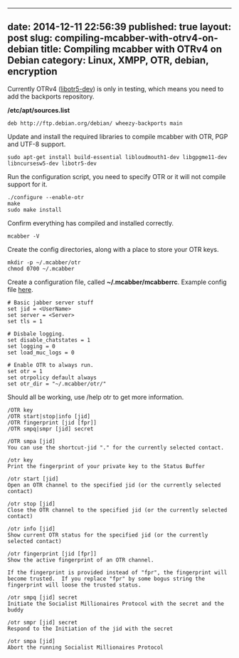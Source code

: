 
---
date: 2014-12-11 22:56:39
published: true
layout: post
slug: compiling-mcabber-with-otrv4-on-debian
title:  Compiling mcabber with OTRv4 on Debian
category: Linux, XMPP, OTR, debian, encryption
---
Currently OTRv4 ([libotr5-dev](https://packages.debian.org/wheezy-backports/libotr5-dev)) is only in testing, which means you need to add the backports repository.

__/etc/apt/sources.list__

	deb http://ftp.debian.org/debian/ wheezy-backports main 

Update and install the required libraries to compile mcabber with OTR, PGP and UTF-8 support.

	sudo apt-get install build-essential libloudmouth1-dev libgpgme11-dev libncursesw5-dev libotr5-dev

Run the configuration script, you need to specify OTR or it will not compile support for it.

	./configure --enable-otr
	make
	sudo make install

Confirm everything has compiled and installed correctly.

	mcabber -V

Create the config directories, along with a place to store your OTR keys.

	mkdir -p ~/.mcabber/otr
	chmod 0700 ~/.mcabber

Create a configuration file, called __~/.mcabber/mcabberrc__. Example config file [here](http://mcabber.com/files/mcabberrc.example).

````
# Basic jabber server stuff
set jid = <UserName>
set server = <Server>
set tls = 1

# Disbale logging.
set disable_chatstates = 1
set logging = 0
set load_muc_logs = 0

# Enable OTR to always run.
set otr = 1
set otrpolicy default always
set otr_dir = "~/.mcabber/otr/"
````

Should all be working, use /help otr to get more information.

````
/OTR key
/OTR start|stop|info [jid]
/OTR fingerprint [jid [fpr]]
/OTR smpq|smpr [jid] secret

/OTR smpa [jid]
You can use the shortcut-jid "." for the currently selected contact.

/otr key
Print the fingerprint of your private key to the Status Buffer

/otr start [jid]
Open an OTR channel to the specified jid (or the currently selected contact)

/otr stop [jid]
Close the OTR channel to the specified jid (or the currently selected contact)

/otr info [jid]
Show current OTR status for the specified jid (or the currently selected contact)

/otr fingerprint [jid [fpr]]
Show the active fingerprint of an OTR channel.

If the fingerprint is provided instead of "fpr", the fingerprint will become trusted.  If you replace "fpr" by some bogus string the fingerprint will loose the trusted status.

/otr smpq [jid] secret
Initiate the Socialist Millionaires Protocol with the secret and the buddy

/otr smpr [jid] secret
Respond to the Initiation of the jid with the secret

/otr smpa [jid]
Abort the running Socialist Millionaires Protocol
````
